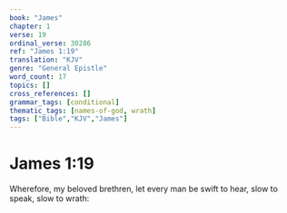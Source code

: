 ```yaml
---
book: "James"
chapter: 1
verse: 19
ordinal_verse: 30286
ref: "James 1:19"
translation: "KJV"
genre: "General Epistle"
word_count: 17
topics: []
cross_references: []
grammar_tags: [conditional]
thematic_tags: [names-of-god, wrath]
tags: ["Bible","KJV","James"]
---
```


# James 1:19

Wherefore, my beloved brethren, let every man be swift to hear, slow to speak, slow to wrath:
